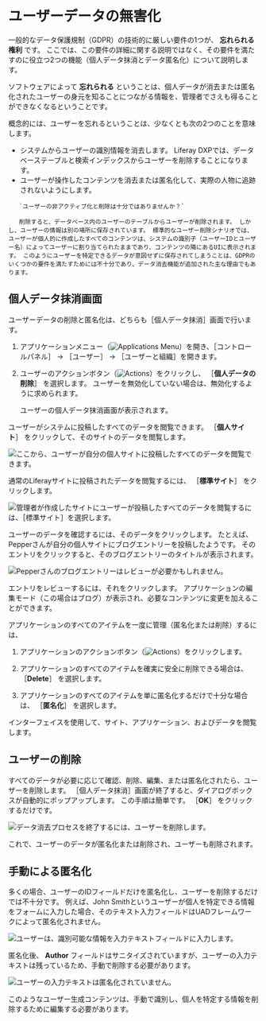 # ユーザーデータの無害化

一般的なデータ保護規制（GDPR）の技術的に厳しい要件の1つが、 **忘れられる権利** です。 ここでは、この要件の詳細に関する説明ではなく、その要件を満たすのに役立つ2つの機能（個人データ抹消とデータ匿名化）について説明します。

ソフトウェアによって **忘れられる** ということは、個人データが消去または匿名化されたユーザーの身元を知ることにつながる情報を、管理者でさえも得ることができなくなるということです。

概念的には、ユーザーを忘れるということは、少なくとも次の2つのことを意味します。

* システムからユーザーの識別情報を消去します。 Liferay DXPでは、データベーステーブルと検索インデックスからユーザーを削除することになります。
* ユーザーが操作したコンテンツを消去または匿名化して、実際の人物に追跡されないようにします。

``` tip::
   `ユーザーの非アクティブ化と削除は十分ではありませんか？`

   削除すると、データベース内のユーザーのテーブルからユーザーが削除されます。 しかし、ユーザーの情報は別の場所に保存されています。 標準的なユーザー削除シナリオでは、ユーザーが個人的に作成したすべてのコンテンツは、システムの識別子（ユーザーIDとユーザー名）によってユーザーに割り当てられたままであり、コンテンツの隣にあるUIに表示されます。 このようにユーザーを特定できるデータが意図せずに保存されてしまうことは、GDPRのいくつかの要件を満たすためには不十分であり、データ消去機能が追加された主な理由でもあります。
```

<a name="個人データ抹消画面" />

## 個人データ抹消画面

ユーザーデータの削除と匿名化は、どちらも［個人データ抹消］画面で行います。

1. アプリケーションメニュー（![Applications Menu](../../images/icon-applications-menu.png)）を開き、［コントロールパネル］ &rarr; ［ユーザー］ &rarr; ［ユーザーと組織］を開きます。

1. ユーザーのアクションボタン（![Actions](../../images/icon-actions.png)）をクリックし、 ［**個人データの削除**］ を選択します。 ユーザーを無効化していない場合は、無効化するように求められます。

   ユーザーの個人データ抹消画面が表示されます。

ユーザーがシステムに投稿したすべてのデータを閲覧できます。 ［**個人サイト**］ をクリックして、そのサイトのデータを閲覧します。

![ここから、ユーザーが自分の個人サイトに投稿したすべてのデータを閲覧できます。](./sanitizing-user-data/images/01.png)

通常のLiferayサイトに投稿されたデータを閲覧するには、 ［**標準サイト**］ をクリックします。

![管理者が作成したサイトにユーザーが投稿したすべてのデータを閲覧するには、［標準サイト］を選択します。](./sanitizing-user-data/images/02.png)

ユーザーのデータを確認するには、そのデータをクリックします。 たとえば、Pepperさんが自分の個人サイトにブログエントリーを投稿したようです。 そのエントリをクリックすると、そのブログエントリーのタイトルが表示されます。

![Pepperさんのブログエントリーはレビューが必要かもしれません。](./sanitizing-user-data/images/03.png)

エントリをレビューするには、それをクリックします。 アプリケーションの編集モード（この場合はブログ）が表示され、必要なコンテンツに変更を加えることができます。

アプリケーションのすべてのアイテムを一度に管理（匿名化または削除）するには、

1. アプリケーションのアクションボタン（![Actions](../../images/icon-actions.png)）をクリックします。

1. アプリケーションのすべてのアイテムを確実に安全に削除できる場合は、 ［**Delete**］ を選択します。

1. アプリケーションのすべてのアイテムを単に匿名化するだけで十分な場合は、 ［**匿名化**］ を選択します。

インターフェイスを使用して、サイト、アプリケーション、およびデータを閲覧します。

<a name="ユーザーの削除" />

## ユーザーの削除

すべてのデータが必要に応じて確認、削除、編集、または匿名化されたら、ユーザーを削除します。 ［個人データ抹消］画面が終了すると、ダイアログボックスが自動的にポップアップします。 この手順は簡単です。 ［**OK**］ をクリックするだけです。

![データ消去プロセスを終了するには、ユーザーを削除します。](./sanitizing-user-data/images/04.png)

これで、ユーザーのデータが匿名化または削除され、ユーザーも削除されます。

<a name="手動による匿名化" />

## 手動による匿名化

多くの場合、ユーザーのIDフィールドだけを匿名化し、ユーザーを削除するだけでは不十分です。 例えば、John Smithというユーザーが個人を特定できる情報をフォームに入力した場合、そのテキスト入力フィールドはUADフレームワークによって匿名化されません。

![ユーザーは、識別可能な情報を入力テキストフィールドに入力します。](./sanitizing-user-data/images/05.png)

匿名化後、 **Author** フィールドはサニタイズされていますが、ユーザーの入力テキストは残っているため、手動で削除する必要があります。

![ユーザーの入力テキストは匿名化されていません。](./sanitizing-user-data/images/06.png)

このようなユーザー生成コンテンツは、手動で識別し、個人を特定する情報を削除するために編集する必要があります。